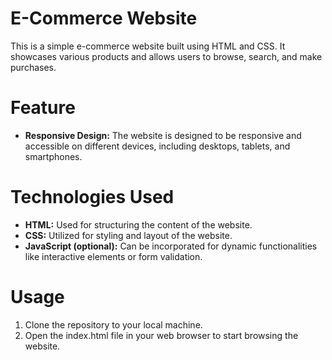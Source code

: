# E-Commerce Website

This is a simple e-commerce website built using HTML and CSS. It showcases various products and allows users to browse, search, and make purchases.

# Feature

<ul>
<li><b> Responsive Design:</b> The website is designed to be responsive and accessible on different devices, including desktops, tablets, and smartphones.</li>
</ul>

# Technologies Used

<ul>
<li><b> HTML:</b> Used for structuring the content of the website.</li>
<li><b> CSS:</b> Utilized for styling and layout of the website.</li>
<li><b> JavaScript (optional):</b> Can be incorporated for dynamic functionalities like interactive elements or form validation.</li>
</ul>

# Usage

<ol>
<li> Clone the repository to your local machine.</li>
<li> Open the index.html file in your web browser to start browsing the website.</li>
</ol>
